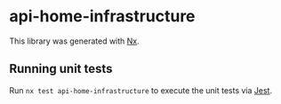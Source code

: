 # api-home-infrastructure

This library was generated with [Nx](https://nx.dev).

## Running unit tests

Run `nx test api-home-infrastructure` to execute the unit tests via [Jest](https://jestjs.io).
